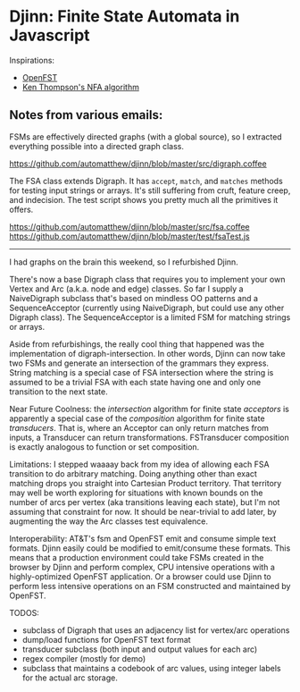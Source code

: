 # Djinn:  Finite State Automata in Javascript

Inspirations:

* [OpenFST](http://www.openfst.org/twiki/bin/view/FST/WebHome)
* [Ken Thompson's NFA algorithm](http://swtch.com/~rsc/regexp/regexp1.html)

## Notes from various emails:


FSMs are effectively directed graphs (with a global source), so I
extracted everything possible into a directed graph class.

https://github.com/automatthew/djinn/blob/master/src/digraph.coffee

The FSA class extends Digraph.  It has `accept`, `match`, and
`matches` methods for testing input strings or arrays.  It's still
suffering from cruft, feature creep, and indecision.  The test script
shows you pretty much all the primitives it offers.

https://github.com/automatthew/djinn/blob/master/src/fsa.coffee
https://github.com/automatthew/djinn/blob/master/test/fsaTest.js

---

I had graphs on the brain this weekend, so I refurbished Djinn.

There's now a base Digraph class that requires you to implement
your own Vertex and Arc (a.k.a. node and edge) classes.  So far I supply
a NaiveDigraph subclass that's based on mindless OO patterns and a
SequenceAcceptor (currently using NaiveDigraph, but could use any other
Digraph class). The SequenceAcceptor is a limited FSM for matching
strings or arrays.

Aside from refurbishings, the really cool thing that happened was the
implementation of digraph-intersection.  In other words, Djinn can now
take two FSMs and generate an intersection of the grammars they
express.  String matching is a special case of FSA intersection where
the string is assumed to be a trivial FSA with each state having one
and only one transition to the next state.

Near Future Coolness:  the *intersection* algorithm for finite state
*acceptors* is apparently a special case of the *composition*
algorithm for finite state *transducers*.  That is, where an Acceptor
can only return matches from inputs, a Transducer can return
transformations.  FSTransducer composition is exactly analogous to
function or set composition.

Limitations:  I stepped waaaay back from my idea of allowing each FSA
transition to do arbitrary matching.  Doing anything other than exact
matching drops you straight into Cartesian Product territory.  That
territory may well be worth exploring for situations with known bounds
on the number of arcs per vertex (aka transitions leaving each state),
but I'm not assuming that constraint for now.  It should be
near-trivial to add later, by augmenting the way the Arc classes test
equivalence.

Interoperability:  AT&T's fsm and OpenFST emit and consume simple text
formats.  Djinn easily could be modified to emit/consume these
formats.  This means that a production environment could take FSMs
created in the browser by Djinn and perform complex, CPU intensive
operations with a highly-optimized OpenFST application.  Or a browser
could use Djinn to perform less intensive operations on an FSM
constructed and maintained by OpenFST.

TODOS:
* subclass of Digraph that uses an adjacency list for vertex/arc operations
* dump/load functions for OpenFST text format
* transducer subclass (both input and output values for each arc)
* regex compiler (mostly for demo)
* subclass that maintains a codebook of arc values, using integer labels
for the actual arc storage.

